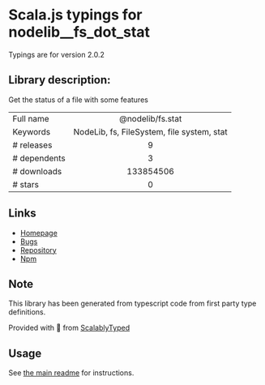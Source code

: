 
# Scala.js typings for nodelib__fs_dot_stat

Typings are for version 2.0.2

## Library description:
Get the status of a file with some features

|                    |                 |
| ------------------ | :-------------: |
| Full name          | @nodelib/fs.stat |
| Keywords           | NodeLib, fs, FileSystem, file system, stat |
| # releases         | 9 |
| # dependents       | 3 |
| # downloads        | 133854506 |
| # stars            | 0 |

## Links
- [Homepage](https://github.com/nodelib/nodelib#readme)
- [Bugs](https://github.com/nodelib/nodelib/issues)
- [Repository](https://github.com/nodelib/nodelib)
- [Npm](https://www.npmjs.com/package/%40nodelib%2Ffs.stat)
    


## Note
This library has been generated from typescript code from first party type definitions.

Provided with :purple_heart: from [ScalablyTyped](https://github.com/oyvindberg/ScalablyTyped)

## Usage
See [the main readme](../../readme.md) for instructions.


